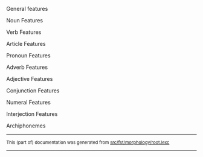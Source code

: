 
General features

Noun Features

Verb Features

Article Features

Pronoun Features

Adverb Features

Adjective Features

Conjunction Features

Numeral Features

Interjection Features

Archiphonemes

* * *

<small>This (part of) documentation was generated from [src/fst/morphology/root.lexc](https://github.com/giellalt/lang-fro/blob/main/src/fst/morphology/root.lexc)</small>

---

